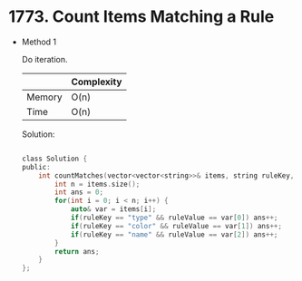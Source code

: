 # 1773. Count Items Matching a Rule 
- Method 1

    Do iteration.

    | |   Complexity  |
    | ----------- | ----------- | 
    |  Memory     | O(n) | 
    |      Time       |  O(n) | 


    Solution:

    ``` h

    class Solution {
    public:
        int countMatches(vector<vector<string>>& items, string ruleKey, string ruleValue) {
            int n = items.size();
            int ans = 0;
            for(int i = 0; i < n; i++) {
                auto& var = items[i];
                if(ruleKey == "type" && ruleValue == var[0]) ans++;
                if(ruleKey == "color" && ruleValue == var[1]) ans++;
                if(ruleKey == "name" && ruleValue == var[2]) ans++;
            }
            return ans;
        }
    };

    ```

<!-- - Method 2

    This is another method.

    | |   Complexity  |
    | ----------- | ----------- | 
    |  Memory     | O(n) | 
    |      Time       |  O(n) | 


    Solution:

    ``` h



    ```

- Additional Knowledge:
       
    Here are some additional knowledge.



<br> -->